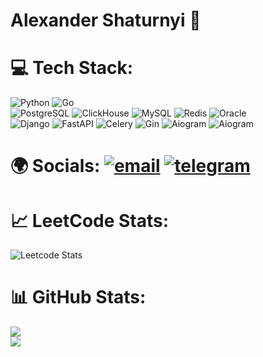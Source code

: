 # Alexander Shaturnyi 👋

# 💻 Tech Stack:
![Python](https://img.shields.io/badge/python-3670A0?style=for-the-badge&logo=python&logoColor=ffdd54)
![Go](https://img.shields.io/badge/go-%2300ADD8.svg?style=for-the-badge&logo=go&logoColor=white)
</br>
![PostgreSQL](https://img.shields.io/badge/PostgreSQL-f3f2f2?style=for-the-badge&logo=PostgreSQL)
![ClickHouse](https://img.shields.io/badge/ClickHouse-273949?style=for-the-badge&logo=ClickHouse)
![MySQL](https://img.shields.io/badge/mysql-3d82b8?style=for-the-badge)
![Redis](https://img.shields.io/badge/Redis-f3f2f2?style=for-the-badge&logo=Redis)
![Oracle](https://img.shields.io/badge/Oracle-e52b50?style=for-the-badge&logo=Oracle)
</br>
![Django](https://img.shields.io/badge/Django-113228?style=for-the-badge&logo=Django)
![FastAPI](https://img.shields.io/badge/FastAPI-1d9386?style=for-the-badge)
![Celery](https://img.shields.io/badge/Celery-739a31?style=for-the-badge&logo=Celery)
![Gin](https://img.shields.io/badge/Gin-008ece?style=for-the-badge)
![Aiogram](https://img.shields.io/badge/Aiogram-009af7?style=for-the-badge&logo=Aiogram)
![Aiogram](https://img.shields.io/badge/YandexCloud-f3f2f2?style=for-the-badge&logo=YandexCloud)

# 🌍 Socials: [![email](https://img.shields.io/badge/Email-D14836?logo=gmail&logoColor=white)](mailto:shaturnyi.alexander@gmail.com) [![telegram](https://img.shields.io/badge/Telegram-e9ecec?logo=telegram&logoColor=blue)](link:https://t.me/A1exander7)



# 📈 LeetCode Stats:
![Leetcode Stats](https://leetcard.jacoblin.cool/FaEsinoP?theme=nord)


# 📊 GitHub Stats:
![](https://nirzak-streak-stats.vercel.app/?user=ShatAlex&theme=one_dark_pro&hide_border=true)<br/>
![](https://github-readme-stats.vercel.app/api/top-langs/?username=ShatAlex&theme=one_dark_pro&hide_border=false&include_all_commits=false&count_private=false&layout=compact)
